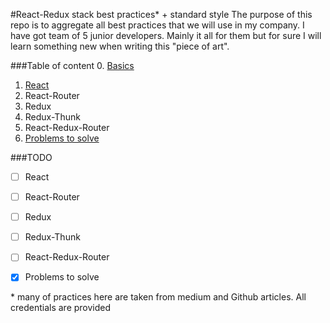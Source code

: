 #React-Redux stack best practices* + standard style
The purpose of this repo is to aggregate all best practices that we will use in my company. I have got team of 5 junior developers. Mainly it all for them but for sure I will learn something new when writing this "piece of art".
 

###Table of content
 0. [Basics](./basics.md)
 1. [React](./react.md)
 2. React-Router
 3. Redux
 4. Redux-Thunk
 5. React-Redux-Router 
 6. [Problems to solve](./problems-to-solve.md)
 
###TODO
 * [ ] React
 * [ ] React-Router
 * [ ] Redux
 * [ ] Redux-Thunk
 * [ ] React-Redux-Router 
 * [x] Problems to solve
 
 
\* many of practices here are taken from medium and Github articles. All credentials are provided
 
